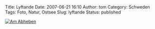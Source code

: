 Title: Lyftande
Date: 2007-06-21 16:10
Author: tom
Category: Schweden
Tags: Foto, Natur, Ostsee
Slug: lyftande
Status: published

[![Am
Abheben](/pic/lyftande_s.jpg "Am Abheben")](/pic/lyftande_l.jpg)

